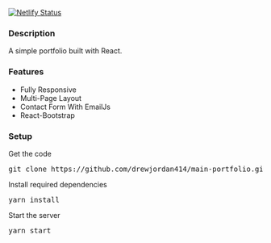 [![Netlify Status](https://api.netlify.com/api/v1/badges/05faf913-a645-4ede-a350-2ad593594508/deploy-status)](https://app.netlify.com/sites/drewjordan/deploys)

### Description

A simple portfolio built with React. 


### Features

- Fully Responsive
- Multi-Page Layout
- Contact Form With EmailJs
- React-Bootstrap

### Setup

Get the code

<pre>git clone https://github.com/drewjordan414/main-portfolio.git</pre>
 
Install required dependencies

<pre>yarn install</pre>


Start the server

<pre>yarn start</pre>



